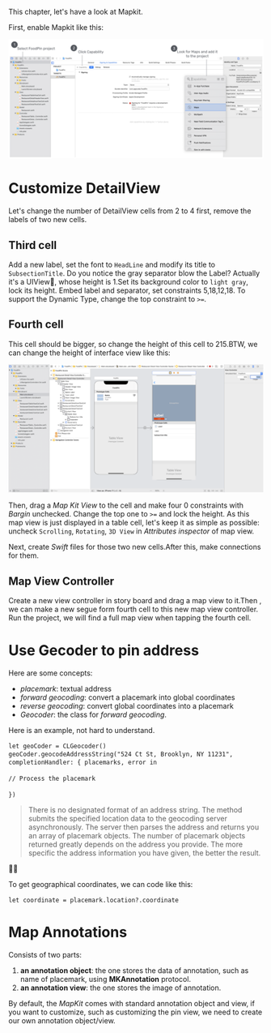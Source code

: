 This chapter, let's have a look at Mapkit.

First, enable Mapkit like this:

![enable](graph/enable.png)

# Customize DetailView

Let's change the number of DetailView cells from 2 to 4 first, remove the labels of two new cells.

## Third cell

Add a new label, set the font to `HeadLine` and modify its title to `SubsectionTitle`. Do you notice the gray separator blow the Label? Actually it's a UIView🤣, whose height is 1.Set its background color to `light gray`, lock its height. Embed label and separator, set constraints 5,18,12,18. To support the Dynamic Type, change the top constraint to `>=`.

## Fourth cell

This cell should be bigger, so change the height of this cell to 215.BTW, we can change the height of interface view like this:

![changecontrollersize](graph/changecontrollersize.png)

Then, drag a *Map Kit View* to the cell and make four 0 constraints with *Bargin* unchecked. Change the top one to `>=` and lock the height. As this map view is just displayed in a table cell, let's keep it as simple as possible: uncheck `Scrolling`, `Rotating`, `3D View` in *Attributes inspector* of map view.

Next, create *Swift* files for those two new cells.After this, make connections for them.

## Map View Controller

Create a new view controller in story board and drag a map view to it.Then , we can make a new segue form fourth cell to this new map view controller. Run the project, we will find a full map view when tapping the fourth cell.

# Use Gecoder to pin address

Here are some concepts:

* *placemark*: textual address
* *forward geocoding*: convert a placemark into global coordinates
* *reverse geocoding*: convert global coordinates into a placemark
* *Geocoder*: the class for *forward geocoding*.

Here is an example, not hard to understand.

```sw
let geoCoder = CLGeocoder()
geoCoder.geocodeAddressString("524 Ct St, Brooklyn, NY 11231", completionHandler: { placemarks, error in

// Process the placemark

})
```

> There is no designated format of an address string. The method submits the specified location data to the geocoding server asynchronously. The server then parses the address and returns you an array of placemark objects. The number of placemark objects returned greatly depends on the address you provide. The more specific the address information you have given, the better the result.

🐂🍺

To get geographical coordinates, we can code like this:

```sw
let coordinate = placemark.location?.coordinate
```

# Map Annotations

Consists of two parts:

1. **an annotation object**: the one stores the data of annotation, such as name of placemark, using **MKAnnotation** protocol.
2. **an annotation view**: the one stores the image of annotation.

By default, the *MapKit* comes with standard annotation object and view, if you want to customize, such as customizing the pin view, we need to create our own annotation object/view.

